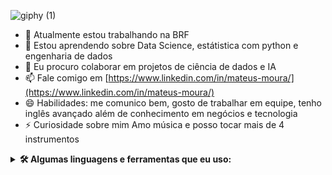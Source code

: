 
![giphy (1)](https://user-images.githubusercontent.com/106320313/216979252-75ddf7b1-8a85-449b-ad5c-c7780ee78629.gif)


- 🔭  Atualmente estou trabalhando na BRF 
- 🌱 Estou aprendendo sobre Data Science, estátistica com python e engenharia de dados
- 👯  Eu procuro colaborar em projetos de ciência de dados e IA
- 📫 Fale comigo em [https://www.linkedin.com/in/mateus-moura/](https://www.linkedin.com/in/mateus-moura/)
- 😄 Habilidades: me comunico bem, gosto de trabalhar em equipe, tenho inglês avançado além de conhecimento em negócios e tecnologia 
- ⚡ Curiosidade sobre mim Amo música e posso tocar mais de 4 instrumentos


<details>
  <summary><b>🛠️ Algumas linguagens e ferramentas que eu uso:</b></summary>
  <br/>



